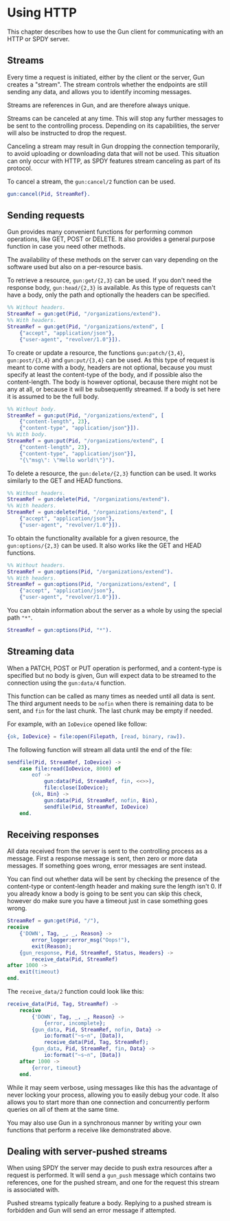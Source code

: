 Using HTTP
==========

This chapter describes how to use the Gun client for
communicating with an HTTP or SPDY server.

Streams
-------

Every time a request is initiated, either by the client or the
server, Gun creates a "stream". The stream controls whether
the endpoints are still sending any data, and allows you to
identify incoming messages.

Streams are references in Gun, and are therefore always unique.

Streams can be canceled at any time. This will stop any further
messages to be sent to the controlling process. Depending on
its capabilities, the server will also be instructed to drop
the request.

Canceling a stream may result in Gun dropping the connection
temporarily, to avoid uploading or downloading data that will
not be used. This situation can only occur with HTTP, as SPDY
features stream canceling as part of its protocol.

To cancel a stream, the `gun:cancel/2` function can be used.

``` erlang
gun:cancel(Pid, StreamRef}.
```

Sending requests
----------------

Gun provides many convenient functions for performing common
operations, like GET, POST or DELETE. It also provides a
general purpose function in case you need other methods.

The availability of these methods on the server can vary
depending on the software used but also on a per-resource
basis.

To retrieve a resource, `gun:get/{2,3}` can be used. If you
don't need the response body, `gun:head/{2,3}` is available.
As this type of requests can't have a body, only the path
and optionally the headers can be specified.

``` erlang
%% Without headers.
StreamRef = gun:get(Pid, "/organizations/extend").
%% With headers.
StreamRef = gun:get(Pid, "/organizations/extend", [
    {"accept", "application/json"},
    {"user-agent", "revolver/1.0"}]).
```

To create or update a resource, the functions `gun:patch/{3,4}`,
`gun:post/{3,4}` and `gun:put/{3,4}` can be used. As this type
of request is meant to come with a body, headers are not optional,
because you must specify at least the content-type of the body,
and if possible also the content-length. The body is however
optional, because there might not be any at all, or because it
will be subsequently streamed. If a body is set here it is assumed
to be the full body.

``` erlang
%% Without body.
StreamRef = gun:put(Pid, "/organizations/extend", [
    {"content-length", 23},
    {"content-type", "application/json"}]).
%% With body.
StreamRef = gun:put(Pid, "/organizations/extend", [
    {"content-length", 23},
    {"content-type", "application/json"}],
    "{\"msg\": \"Hello world!\"}").
```

To delete a resource, the `gun:delete/{2,3}` function can be
used. It works similarly to the GET and HEAD functions.

``` erlang
%% Without headers.
StreamRef = gun:delete(Pid, "/organizations/extend").
%% With headers.
StreamRef = gun:delete(Pid, "/organizations/extend", [
    {"accept", "application/json"},
    {"user-agent", "revolver/1.0"}]).
```

To obtain the functionality available for a given resource,
the `gun:options/{2,3}` can be used. It also works like the
GET and HEAD functions.

``` erlang
%% Without headers.
StreamRef = gun:options(Pid, "/organizations/extend").
%% With headers.
StreamRef = gun:options(Pid, "/organizations/extend", [
    {"accept", "application/json"},
    {"user-agent", "revolver/1.0"}]).
```

You can obtain information about the server as a whole by
using the special path `"*"`.

``` erlang
StreamRef = gun:options(Pid, "*").
```

Streaming data
--------------

When a PATCH, POST or PUT operation is performed, and a
content-type is specified but no body is given, Gun will
expect data to be streamed to the connection using the
`gun:data/4` function.

This function can be called as many times as needed until
all data is sent. The third argument needs to be `nofin`
when there is remaining data to be sent, and `fin` for the
last chunk. The last chunk may be empty if needed.

For example, with an `IoDevice` opened like follow:

``` erlang
{ok, IoDevice} = file:open(Filepath, [read, binary, raw]).
```

The following function will stream all data until the end
of the file:

``` erlang
sendfile(Pid, StreamRef, IoDevice) ->
    case file:read(IoDevice, 8000) of
        eof ->
            gun:data(Pid, StreamRef, fin, <<>>),
            file:close(IoDevice);
        {ok, Bin} ->
            gun:data(Pid, StreamRef, nofin, Bin),
            sendfile(Pid, StreamRef, IoDevice)
    end.
```

Receiving responses
-------------------

All data received from the server is sent to the controlling
process as a message. First a response message is sent, then
zero or more data messages. If something goes wrong, error
messages are sent instead.

You can find out whether data will be sent by checking the
presence of the content-type or content-length header and
making sure the length isn't 0. If you already know a body is
going to be sent you can skip this check, however do make
sure you have a timeout just in case something goes wrong.

``` erlang
StreamRef = gun:get(Pid, "/"),
receive
    {'DOWN', Tag, _, _, Reason} ->
        error_logger:error_msg("Oops!"),
        exit(Reason);
    {gun_response, Pid, StreamRef, Status, Headers} ->
        receive_data(Pid, StreamRef)
after 1000 ->
    exit(timeout)
end.
```

The `receive_data/2` function could look like this:

``` erlang
receive_data(Pid, Tag, StreamRef) ->
    receive
        {'DOWN', Tag, _, _, Reason} ->
            {error, incomplete};
        {gun_data, Pid, StreamRef, nofin, Data} ->
            io:format("~s~n", [Data]),
            receive_data(Pid, Tag, StreamRef);
        {gun_data, Pid, StreamRef, fin, Data} ->
            io:format("~s~n", [Data])
    after 1000 ->
        {error, timeout}
    end.
```

While it may seem verbose, using messages like this has the
advantage of never locking your process, allowing you to
easily debug your code. It also allows you to start more than
one connection and concurrently perform queries on all of them
at the same time.

You may also use Gun in a synchronous manner by writing your
own functions that perform a receive like demonstrated above.

Dealing with server-pushed streams
----------------------------------

When using SPDY the server may decide to push extra resources
after a request is performed. It will send a `gun_push` message
which contains two references, one for the pushed stream, and
one for the request this stream is associated with.

Pushed streams typically feature a body. Replying to a pushed
stream is forbidden and Gun will send an error message if
attempted.
